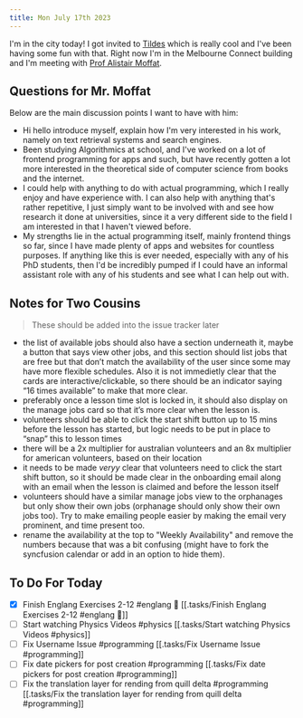 ```yaml
---
title: Mon July 17th 2023
---
```


I'm in the city today! I got invited to [Tildes](https://tildes.net/) which is really cool and I've been having some fun with that. Right now I'm in the Melbourne Connect building and I'm meeting with [Prof Alistair Moffat](https://findanexpert.unimelb.edu.au/profile/13222-alistair-moffat). 

## Questions for Mr. Moffat
Below are the main discussion points I want to have with him:
- Hi hello introduce myself, explain how I'm very interested in his work, namely on text retrieval systems and search engines. 
- Been studying Algorithmics at school, and I've worked on a lot of frontend programming for apps and such, but have recently gotten a lot more interested in the theoretical side of computer science from books and the internet.
- I could help with anything to do with actual programming, which I really enjoy and have experience with. I can also help with anything that's rather repetitive, I just simply want to be involved with and see how research it done at universities, since it a very different side to the field I am interested in that I haven't viewed before.
- My strengths lie in the actual programming itself, mainly frontend things so far, since I have made plenty of apps and websites for countless purposes. If anything like this is ever needed, especially with any of his PhD students, then I'd be incredibly pumped if I could have an informal assistant role with any of his students and see what I can help out with.

## Notes for Two Cousins
> These should be added into the issue tracker later

- the list of available jobs should also have a section underneath it, maybe a button that says view other jobs, and this section should list jobs that are free but that don’t match the availability of the user since some may have more flexible schedules. Also it is not immedietly clear that the cards are interactive/clickable, so there should be an indicator saying “16 times available” to make that more clear.
- preferably once a lesson time slot is locked in, it should also display on the manage jobs card so that it’s more clear when the lesson is.
- volunteers should be able to click the start shift button up to 15 mins before the lesson has started, but logic needs to be put in place to “snap” this to lesson times
- there will be a 2x multiplier for australian volunteers and an 8x multiplier for american volunteers, based on their location
- it needs to be made *veryy* clear that volunteers need to click the start shift button, so it should be made clear in the onboarding email along with an email when the lesson is claimed and before the lesson itself
- volunteers should have a similar manage jobs view to the orphanages but only show their own jobs (orphanage should only show their own jobs too). Try to make emailing people easier by making the email very prominent, and time present too.
- rename the availability at the top to "Weekly Availability" and remove the numbers because that was a bit confusing (might have to fork the syncfusion calendar or add in an option to hide them).

## To Do For Today
- [x] Finish Englang Exercises 2-12 #englang 🔺 [[.tasks/Finish Englang Exercises 2-12 #englang 🔺]]
- [ ] Start watching Physics Videos #physics [[.tasks/Start watching Physics Videos #physics]]
- [ ] Fix Username Issue #programming [[.tasks/Fix Username Issue #programming]]
- [ ] Fix date pickers for post creation #programming [[.tasks/Fix date pickers for post creation #programming]]
- [ ] Fix the translation layer for rending from quill delta #programming [[.tasks/Fix the translation layer for rending from quill delta #programming]]
